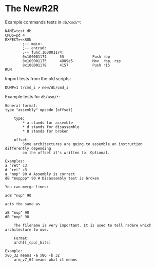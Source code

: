 The NewR2R
==========

Example commands tests in `db/cmd/*`:

	NAME=test_db
	CMDS=pd 4
	EXPECT=<<RUN
            ;-- main:
            ;-- entry0:
            ;-- func.100001174:
            0x100001174      55             Push rbp
            0x100001175      4889e5         Mov  rbp, rsp
            0x100001178      4157           Push r15
	RUN

Import tests from the old scripts:

	DUMP=1 t/cmd_i > new/db/cmd_i

Example tests for `db/asm/*`:

	General format:
	type "assembly" opcode [offset]

		type:
			* a stands for assemble
			* d stands for disassemble
			* B stands for broken

		offset:
			Some architectures are going to assemble an instruction differently depending
			on the offset it's written to. Optional.

	Examples:
	a "ret" c3
	d "ret" c3
	a "nop" 90 # Assembly is correct
	dB "nopppp" 90 # Disassembly test is broken

	You can merge lines:

	adB "nop" 90

	acts the same as

	aB "nop" 90
	dB "nop" 90

        The filename is very important. It is used to tell radare which architecture to use.

        Format:
        arch[[_cpu]_bits]

	Example:
	x86_32 means -a x86 -b 32
        arm_v7_64 means what it means
